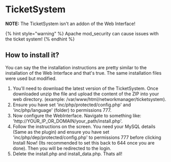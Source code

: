 # TicketSystem

**NOTE:** The TicketSystem isn't an addon of the Web Interface!

{% hint style="warning" %}
Apache mod\_security can cause issues with the ticket system!
{% endhint %}

## How to install it?

You can say the the installation instructions are pretty similar to the installation of the Web Interface and that's true. The same installation files were used but modified.

1. You'll need to download the latest version of the TicketSystem. Once downloaded unzip the file and upload the content of the ZIP into your web directory. \(example: /var/www/html/networkmanager/ticketsystem\).
2. Ensure you have set 'inc/php/protected/config.php' and 'inc/php/language' \(folder\) to permissions 777.
3. Now configure the WebInterface. Navigate to something like: 'http://YOUR\_IP\_OR\_DOMAIN/your\_path/install.php'.
4. Follow the instructions on the screen. You need your MySQL details \(Same as the plugin\) and ensure you have set 'inc/php/dep/protected/config.php' to permissions 777 before clicking Install Now! \(Its recommended to set this back to 644 once you are done\). Then you will be redirected to the login.
5. Delete the install.php and install\_data.php. Thats all!

